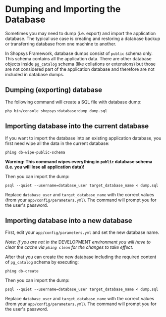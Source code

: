 # Dumping and Importing the Database
Sometimes you may need to dump (i.e. export) and import the application database.
The typical use case is creating and restoring a database backup or transferring database from one machine to another.

In Shopsys Framework, database dumps consist of `public` schema only.
This schema contains all the application data.
There are other database objects inside `pg_catalog` schema (like collations or extensions) but those are not considered part of the application database and therefore are not included in database dumps.  

## Dumping (exporting) database 
The following command will create a SQL file with database dump:
```
php bin/console shopsys:database:dump dump.sql
```

## Importing database into the current database
If you want to import the database into an existing application database, you first need wipe all the data in the current database:
```
phing db-wipe-public-schema
```
**Warning: This command wipes everything in `public` database schema (i.e. you will lose all application data)!**

Then you can import the dump:
```
psql --quiet --username=database_user target_database_name < dump.sql
```

Replace `database_user` and `target_database_name` with the correct values (from your `app/config/parameters.yml`).
The command will prompt you for the user's password.

## Importing database into a new database
First, edit your `app/config/parameters.yml` and set the new database name.

*Note: If you are not in the* DEVELOPMENT *environment you will have to clear the cache via `phing clean` for the changes to take effect.*

After that you can create the new database including the required content of `pg_catalog` schema by executing:
```
phing db-create
```

Then you can import the dump:
```
psql --quiet --username=database_user target_database_name < dump.sql
```

Replace `database_user` and `target_database_name` with the correct values (from your `app/config/parameters.yml`).
The command will prompt you for the user's password.
